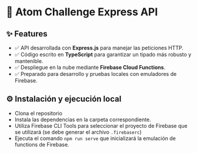 # 🚀 Atom Challenge Express API

## ✨ Features

- ✅ API desarrollada con **Express.js** para manejar las peticiones HTTP.
- ✅ Código escrito en **TypeScript** para garantizar un tipado más robusto y mantenible.
- ✅ Despliegue en la nube mediante **Firebase Cloud Functions**.
- ✅ Preparado para desarrollo y pruebas locales con emuladores de Firebase.

## ⚙️ Instalación y ejecución local
- Clona el repositorio
- Instala las dependencias en la carpeta correspondiente.
- Utiliza Firebase CLI Tools para seleccionar el proyecto de Firebase que se utilizará (se debe generar el archivo `.firebaserc`)
- Ejecuta el comando `npm run serve` que inicializará la emulación de functions de Firebase.

